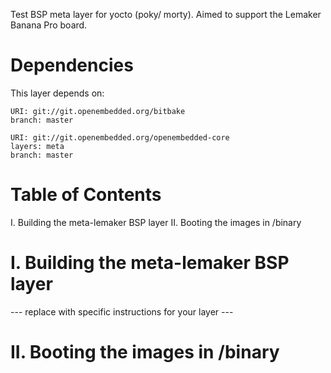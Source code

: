 Test BSP meta layer for yocto (poky/ morty).
Aimed to support the Lemaker Banana Pro board.

# Dependencies

This layer depends on:

```
URI: git://git.openembedded.org/bitbake
branch: master

URI: git://git.openembedded.org/openembedded-core
layers: meta
branch: master
```

# Table of Contents

  I. Building the meta-lemaker BSP layer
 II. Booting the images in /binary


# I. Building the meta-lemaker BSP layer

--- replace with specific instructions for your layer ---

# II. Booting the images in /binary
